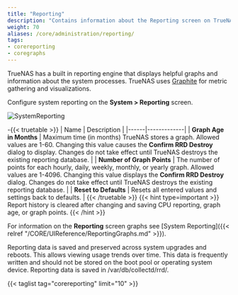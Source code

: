 ```yaml
---
title: "Reporting"
description: "Contains information about the Reporting screen on TrueNAS CORE."
weight: 70
aliases: /core/administration/reporting/
tags:
- corereporting
- coregraphs
---
```


TrueNAS has a built in reporting engine that displays helpful graphs and information about the system processes.
TrueNAS uses [Graphite](https://graphiteapp.org/ "Graphite Homepage") for metric gathering and visualizations.

Configure system reporting on the **System > Reporting** screen.

![SystemReporting](/images/CORE/System/SystemReporting.png "Reporting Options")

-{{< truetable >}}
| Name | Description |
|------|-------------|
| **Graph Age in Months** | Maximum time (in months) TrueNAS stores a graph. Allowed values are 1-60. Changing this value causes the **Confirm RRD Destroy** dialog to display. Changes do not take effect until TrueNAS destroys the existing reporting database. |
| **Number of Graph Points** | The number of points for each hourly, daily, weekly, monthly, or yearly graph. Allowed values are 1-4096. Changing this value displays the **Confirm RRD Destroy** dialog. Changes do not take effect until TrueNAS destroys the existing reporting database. |
| **Reset to Defaults** | Resets all entered values and settings back to defaults. |
{{< /truetable >}}
{{< hint type=important >}}
Report history is cleared after changing and saving CPU reporting, graph age, or graph points.
{{< /hint >}}

For information on the **Reporting** screen graphs see [System Reporting]({{< relref "/CORE/UIReference/ReportingGraphs.md" >}}). 

Reporting data is saved and preserved across system upgrades and reboots.
This allows viewing usage trends over time.
This data is frequently written and should not be stored on the boot pool or operating system device.
Reporting data is saved in <file>/var/db/collectd/rrd/</file>.

{{< taglist tag="corereporting" limit="10" >}}
